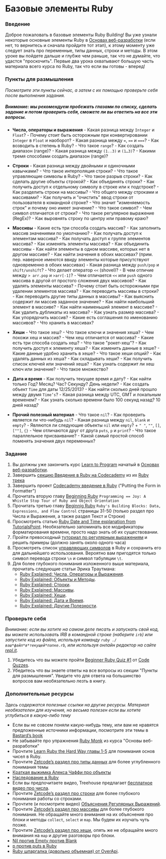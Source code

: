 # Базовые элементы Ruby

### Введение

Доброе пожаловать в базовые элементы Ruby Building! Вы уже узнали некоторые основные элементы Ruby в [Основах веб-разработки](/basics-of-web-development) (если нет, то вернитесь и сначала пройдите тот этап), к этому моменту уже следует знать про переменные, типы данных, строки и методы.
В этом уроке вы пойдете дальше и глубже чем раньше, так что не думайте, что удастся "проскочить". Первые два урока охватывают большую часть материала всего курса по Ruby, так что если вы готовы - вперед!

### Пункты для размышления

_Посмотрите эти пункты сейчас, а затем с их помощью проверьте себя после выполнения задания._

##### Внимание: мы рекомендуем пробежать глазами по списку, сделать задание и потом проверить себя, сможете ли вы ответить на все эти вопросы.

- **Числа, операторы и выражения** - Какая разница между `Integer` и `Float`? - Почему стоит быть осторожным при конвертировании `Integer` в `Float` и наоборот? - Какая разница между `=`, `==` и `===`? - Как возводить в степень в Ruby? - Что такое `range`? - Как создать диапазон (range)? - Какая разница между `(1..3)` и `(1…3)`? - Какими тремя способами создать диапазон (range)?

* **Строки** - Какая разница между двойными и одиночными кавычками? - Что такое интерполяция строки? - Что такое управляющие символы в Ruby? - Что такое разрыв строки? - Как сделать другие объекты строкой? - Как объединять строки? - Как получить доступ к отдельному символу в строке или к подстроке? - Как разделить строки на массивы? - Что общего между строками и массивами? - Как получить и "очистить" ввод строки от пользователя в командной строке? - Что значит "изменяемость строк" и почему оно имеет значение? - Что такое символ? - Чем символ отличается от строки? - Что такое регулярное выражение (RegEx)? - Как выровнять строку по центру или правому краю?

- **Массивы** - Какие есть три способа создать массив? - Как заполнить массив значениями по умолчанию? - Как получать доступ к элементам массива? - Как получать доступ к группе элементов массива? - Как изменять элементы массива? - Как объединить массивы - Как найти элементы в одном массиве, которых нет в другом массиве? - Как найти значения в обоих массивах? (прим. пер. наверное имеются ввиду элементы которые присутствуют одновременно в обоих массивах) - Какая разница между `push/pop` и `shift/unshift`? - Что делает оператор `<<` (shovel)? - В чем отличие между `> arr.pop` и `>arr[-1]`? - Чем отличается `<<` или `push` одного массива в другой от простого сложения двух массивов? - Как удалять элементы массива? - Почему стоит быть осторожными при удалении элементов массива? - Как переводить массивы в строки? - Как переводить другие типы данных в массивы? - Как выяснить содержит ли массив заданное значение? - Как найти наибольший элемент в массиве? - Как найти наименьший элемент в массиве? - Как удалить дубликаты из массива? - Как узнать размер массива? - Как упорядочить массив? - Какие есть соглашения по именованию массивов? - Что хранить в массивах?

* **Хеши** - Что такое хеш? - Что такое ключи и значения хеша? - Чем похожи хеш и массив? - Чем хеш отличается от массива? - Какие есть три способа создать хеш? - Что такое "рокет-хеш"? - Как получить доступ к элементу хеша? - Как изменить данные в хеше? - Какие данные удобно хранить в хеше? - Что такое хеши опций? - Как удалять данных из хеша? - Как складывать хеши? - Как получить список ключей или значений хеша? - Как узнать содержит ли хеш ключ или значение? - Что такое множество?

- **Дата и время** - Как получить текущее время и дату? - Как найти только Год? Месяц? Час? Секунду? День недели? - Как создать объект `Time` для даты 12/25/2013? - Как найти сколько дней прошло между двумя `Time’s`? - Какая разница между UTC, GMT и локальным временем? - Как узнать сколько времени было 100 секунд назад? 10 дней назад?

* **Прочий полезный материал** - Что такое `nil`? - Как проверить является ли что-нибудь `nil`? - Какая разница между `nil`, `blank` и `empty`? - Являются ли следующие объекты `nil` или `empty`? + `" "`, `""`, `[]`, `[""]`, `{}` - Чем отличаются друг от друга `puts`, `p` и `print`? - Что такое параллельное присваивание? - Какой самый простой способ поменять значения двух переменных?

### Задание

1. Вы должны уже закончить курс [Learn to Program](http://www.shokhirev.com/mikhail/ruby/ltp/title.html) начатый в [Основах веб-разработки](/basics-of-web-development).
2. Завершить [секцию Введение в Ruby на Codecademy](http://www.codecademy.com/courses/ruby-beginner-en-d1Ylq/0/1) из их [Ruby трека](http://www.codecademy.com/tracks/ruby)
3. Завершить проект [Codecademy введение в Ruby](http://www.codecademy.com/courses/ruby-beginner-en-MxXx5/0/1) ("Putting the Form in Formatter")
4. Прочитать вторую главу [Beginning Ruby](http://beginningruby.org/) `Programming == Joy: A Whistle Stop Tour of Ruby and Object Orientation`
5. Прочитать третью главу [Beginnig Ruby](http://beginningruby.org/) `Ruby's Building Blocks: Data, Expressions, and Flow Control` страницы 31-50 (только раздел про Числа и Выражения, а также раздел Текст и Строки)
6. Просмотреть статью [Ruby Date and Time explanation from TutorialsPoint](http://www.tutorialspoint.com/ruby/ruby_date_time.htm). Необязательно запоминать все модификаторы форматирования времени, просто надо знать об их существовании.
7. Пройти превосходный [туториал по регулярным выражениям](http://regexone.com/) и решить примеры (должно занять около одного часа)
8. Просмотреть список [управляющих символов](http://www.java2s.com/Code/Ruby/String/EscapeCharacterslist.htm) в Ruby и сохранить его для дальнейшего использования. Вероятно вам пригодятся только символ перевода строки `\n` и символ табуляции `\t`.
9. Для более глубокого понимания изложенного выше материала, прочитать следующие статьи Эрика Траутмана:
   - [Ruby Explained: Числа, Операторы и Выражения](http://www.eriktrautman.com/posts/ruby-explained-numbers-operators-and-expressions).
   - [Ruby Explained: Объекты и Методы](http://www.eriktrautman.com/posts/ruby-explained-objects-and-methods).
   - [Ruby Explained: Строки](http://www.eriktrautman.com/posts/ruby-explained-strings).
   - [Ruby Explained: Массивы](http://www.eriktrautman.com/posts/ruby-explained-arrays).
   - [Ruby Explained: Хеши](http://www.eriktrautman.com/posts/ruby-explained-hashes).
   - [Ruby Explained: Дата и Время](http://www.eriktrautman.com/posts/ruby-explained-dates-and-times).
   - [Ruby Explained: Другие Полезности](http://www.eriktrautman.com/posts/ruby-explained-other-random-tidbits).

### Проверьте себя

*Внимание: если вы хотите на самом деле писать и запускать свой код, вы можете использовать IRB в командной строке (наберите `irb`) или запустите код из файла, используя команду `ruby ./ваш*файл*в*текущей*папке.rb`, или используя онлайн редактор на сайте [repl.it](http://repl.it/languages/Ruby).*

1. Убедитесь что вы можете пройти [Beginner Ruby Quiz #1](http://www.codequizzes.com/learn-ruby/variables-strings-numbers) от [Code Quzzes](http://www.codequizzes.com/).
2. Убедитесь что вы знаете ответы на все вопросы из секции "Пункты для размышления". Увидите что для ответа на большинство вопросов вам необязательно лезть в книгу.

### Дополнительные ресурсы

_Здесь содержатся полезные ссылки на другие ресурсы. Материал необязателен для изучения, но весьма полезен если вы хотите углубиться в какую-либо тему_

- Если вы не совсем поняли какую-нибудь тему, или вам не нравятся предложенные источники информации, посмотрите эти темы в [Bastard’s book](http://ruby.bastardsbook.com/)
- Не забывайте про упражнения [Ruby Monk](http://rubymonk.com/) из курса "Основы веб-разработки"
- Прочтите [Learn Ruby the Hard Way главы 1-5](http://ruby.learncodethehardway.org/book/ex3.html) для понимания основ чисел в Ruby.
- Прочтите [Zetcode’s раздел про типы данных](http://zetcode.com/lang/rubytutorial/datatypes/) для более углубленного понимания темы
- [Краткая выжимка Алекса Чаффи про объекты](http://codelikethis.com/lessons/learn_to_code/objects)
- [Наследование в Ruby](http://rubylearning.com/satishtalim/ruby_inheritance.html)
- Если вы предпочитаете видео, Treehouse предлагает [бесплатное видео про числа](http://teamtreehouse.com/library/programming/ruby-foundations/numbers/creating-numbers).
- Прочтите [Zetcode’s раздел про строки](http://zetcode.com/lang/rubytutorial/strings/) для более глубокого понимания работы со строками.
- Прочтите (и посмотрите видео) [Объяснения Регулярных Выражений](http://net.tutsplus.com/tutorials/ruby/ruby-for-newbies-regular-expressions/).
- Прочтите [Zetcode’s раздел про массивы](http://zetcode.com/lang/rubytutorial/arrays/) для более глубокого понимания. Не обращайте много внимания на их объяснения про блоки и методы `collect`, `select` и `map`. Мы будем их изучать чуть позже.
- Прочтите [Zetcode’s раздел про хеши](http://zetcode.com/lang/rubytutorial/hashes/), опять же не обращайте много внимания на `map` и другие разговоры про блоки.
- [Nil против Empty против Blank](http://stackoverflow.com/questions/885414/a-concise-explanation-of-nil-v-empty-v-blank-in-ruby-on-rails)
- [p против puts в Ruby](http://stackoverflow.com/questions/1255324/p-vs-puts-in-ruby)
- [Ruby шпаргалка (довольно объемная) от OverApi](http://overapi.com/ruby/).
